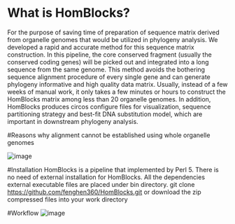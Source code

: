 # What is HomBlocks?
For the purpose of saving time of preparation of sequence matrix derived from organelle genomes that would be utilized in phylogeny analysis. We developed a rapid and accurate method for this sequence matrix construction. In this pipeline, the core conserved fragment (usually the conserved coding genes) will be picked out and integrated into a long sequence from the same genome. This method avoids the bothering sequence alignment procedure of every single gene and can generate phylogeny informative and high quality data matrix. Usually, instead of a few weeks of manual work, it only takes a few minutes or hours to construct the HomBlocks matrix among less than 20 organelle genomes. In addition, HomBlocks produces circos configure files for visualization, sequence partitioning strategy and best-fit DNA substitution model, which are important in downstream phylogeny analysis.

#Reasons why alignment cannot be established using whole organelle genomes

![image](https://github.com/fenghen360/Tutorial/blob/master/pic/alignment2.png)

#Installation
HomBlocks is a pipeline that implemented by Perl 5. 
There is no need of external installation for HomBlocks.
All the dependencies external executable files are placed under bin directory.
git clone https://github.com/fenghen360/HomBlocks.git
or download the zip compressed files into your work directory

#Workflow
![image](https://github.com/fenghen360/Tutorial/blob/master/pic/workflow.png)
